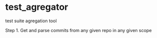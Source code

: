 # test_agregator
test suite agregation tool

Step 1. 
    Get and parse commits from any given repo in any given scope

